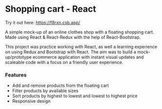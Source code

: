 # Shopping cart - React

Try it out here: https://f8rxn.csb.app/

A simple mock-up of an online clothes shop with a floating shopping cart. Made using React & React-Redux with the help of React-Bootstrap. 

This project was practice working with React, as well a learning experience on using Redux and Bootstrap with React. The aim was to build a mock-up/prototype ecommerce application with instant visual updates and scaleable code with a focus on a friendly user experience.

### Features
* Add and remove products from the floating cart
* Filter products by available sizes
* Sort products by highest to lowest and lowest to highest price
* Responsive design